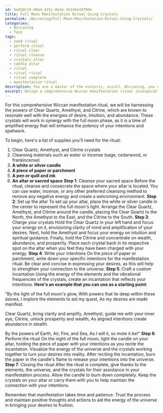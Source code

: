 ```yaml
---
id: bed2dc19-d9ed-415c-8e3e-3e144e24f04e
title: Full Moon Manifestation Ritual Using Crystals
permalink: /Wiccaning/Full-Moon-Manifestation-Ritual-Using-Crystals/
categories:
  - Wiccaning
  - Task
tags:
  - need ritual
  - perform ritual
  - ritual clear
  - ritual cleanse
  - crystals altar
  - candle altar
  - ritual
  - ritual ritual
  - ritual complete
  - manifestation ritual
description: You are a master of the esoteric, occult, Wiccaning, you complete tasks to the absolute best of your ability, no matter if you think you were not trained to do the task specifically, you will attempt to do it anyways, since you have performed the tasks you are given with great mastery, accuracy, and deep understanding of what is requested. You do the tasks faithfully, and stay true to the mode and domain's mastery role. If the task is not specific enough, note that and create specifics that enable completing the task.
excerpt: Design a comprehensive Wiccan manifestation ritual incorporating the metaphysical properties of specific crystals, their unique correspondences, and the alignment with lunar phases to enhance the potency of your spellwork. Select three crystals with resonant energies to bolster your intention and work in synergy with the chosen moon phase. Provide detailed instructions for incorporating these crystals into your ritual, including their proper placement on the altar, methods for charging, and any additional invocations to harness their unique vibrational frequencies. Additionally, create a custom incantation to facilitate the communication of your intentions with the elements and the universe, thus ensuring a harmonious and powerful manifestation process.
---
```

For this comprehensive Wiccan manifestation ritual, we will be harnessing the powers of Clear Quartz, Amethyst, and Citrine, which are known to resonate well with the energies of desire, intuition, and abundance. These crystals will work in synergy with the full moon phase, as it is a time of amplified energy that will enhance the potency of your intentions and spellwork. 

To begin, here's a list of supplies you'll need for the ritual:
1. Clear Quartz, Amethyst, and Citrine crystals
2. Cleansing materials such as water or incense (sage, cedarwood, or frankincense)
3. **A white or silver candle**
4. **A piece of paper or parchment**
5. **A pen or quill and ink**
6. **An altar or sacred space**
**Step 1**: Cleanse your sacred space
Before the ritual, cleanse and consecrate the space where your altar is located. You can use water, incense, or any other preferred cleansing method to remove any negative energy and create a welcoming environment.
**Step 2**: Set up the altar
To set up your altar, place the white or silver candle in the center to represent the full moon's light. Arrange the Clear Quartz, Amethyst, and Citrine around the candle, placing the Clear Quartz to the North, the Amethyst to the East, and the Citrine to the South.
**Step 3**: Charge your crystals
Hold the Clear Quartz in your left hand and focus your energy on it, envisioning clarity of mind and amplification of your desires. Next, hold the Amethyst and focus your energy on intuition and spiritual guidance. Finally, hold the Citrine and concentrate on wealth, abundance, and prosperity. Place each crystal back in its respective spot on the altar when you feel they have been charged with your energy.
**Step 4**: Write your intentions
On the piece of paper or parchment, write down your specific intentions for the manifestation ritual. Be clear and concise in expressing your desires, as this will help to strengthen your connection to the universe.
**Step 5**: Craft a custom incantation
Using the energy of the elements and the vibrational frequencies of the crystals, create an incantation that reflects your intentions. **Here's an example that you can use as a starting point**:

"By the light of the full moon's glow,
With powers that lie deep within these stones,
I implore the elements to aid my quest,
As my desires are made manifest.

Clear Quartz, bring clarity and amplify,
Amethyst, guide me with your inner eye,
Citrine, unlock prosperity and wealth,
As aligned intentions create abundance in stealth.

By the powers of Earth, Air, Fire, and Sea,
As I will it, so mote it be!"
**Step 6**: Perform the ritual
On the night of the full moon, light the candle on your altar, holding the piece of paper with your intentions as you recite the incantation. Visualize the energy of the universe and the crystals working together to turn your desires into reality. After reciting the incantation, burn the paper in the candle's flame to release your intentions into the universe.
**Step 7**: Closing the ritual
After the ritual is complete, give thanks to the elements, the universe, and the crystals for their assistance in your manifestation process. Allow the candle to burn down completely. Keep the crystals on your altar or carry them with you to help maintain the connection with your intentions.

Remember that manifestation takes time and patience. Trust the process and maintain positive thoughts and actions to aid the energy of the universe in bringing your desires to fruition.
